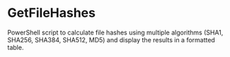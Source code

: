 # GetFileHashes
PowerShell script to calculate file hashes using multiple algorithms (SHA1, SHA256, SHA384, SHA512, MD5) and display the results in a formatted table.
